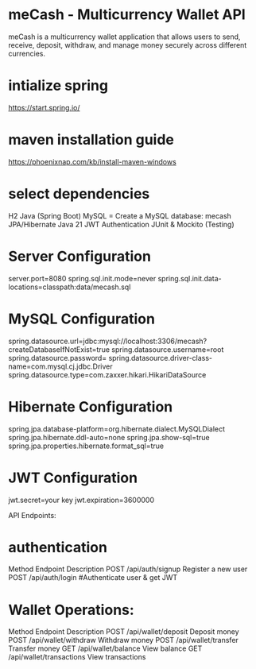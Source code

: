 # meCash - Multicurrency Wallet API
meCash is a multicurrency wallet application that allows users to send, receive, deposit, withdraw, and manage money securely across different currencies.


# intialize spring
https://start.spring.io/
# maven installation guide
https://phoenixnap.com/kb/install-maven-windows
# select dependencies

H2
Java (Spring Boot)
MySQL = Create a MySQL database: mecash
JPA/Hibernate
Java 21
JWT Authentication
JUnit & Mockito (Testing)


# Server Configuration
server.port=8080
spring.sql.init.mode=never
spring.sql.init.data-locations=classpath:data/mecash.sql

# MySQL Configuration
spring.datasource.url=jdbc:mysql://localhost:3306/mecash?createDatabaseIfNotExist=true
spring.datasource.username=root
spring.datasource.password=
spring.datasource.driver-class-name=com.mysql.cj.jdbc.Driver
spring.datasource.type=com.zaxxer.hikari.HikariDataSource

# Hibernate Configuration
spring.jpa.database-platform=org.hibernate.dialect.MySQLDialect
spring.jpa.hibernate.ddl-auto=none
spring.jpa.show-sql=true
spring.jpa.properties.hibernate.format_sql=true

# JWT Configuration
jwt.secret=your key
jwt.expiration=3600000


API Endpoints:
# authentication

Method	Endpoint	Description
POST	/api/auth/signup	Register a new user
POST	/api/auth/login	#Authenticate user & get JWT


# Wallet Operations:
Method	Endpoint	Description
POST	/api/wallet/deposit   Deposit money
POST	/api/wallet/withdraw	Withdraw money
POST	/api/wallet/transfer	Transfer money
GET	/api/wallet/balance	    View balance
GET	/api/wallet/transactions	View transactions

